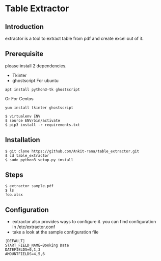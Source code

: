 
# Table Extractor

## Introduction

extractor is a tool to extract table from pdf and create excel out of it.

## Prerequisite

please install 2 dependencies. 
- Tkinter
- ghostscript
For ubuntu
```
apt install python3-tk ghostscript

```
Or For Centos
```
yum install tkinter ghostscript
```
```
$ virtualenv ENV
$ source ENV/bin/activate
$ pip3 install -r requirements.txt
```

## Installation

```
$ git clone https://github.com/Ankit-rana/table_extractor.git
$ cd table_extractor
$ sudo python3 setup.py install
```

## Steps

```
$ extractor sample.pdf 
$ ls
foo.xlsx
```
## Configuration

- extractor also provides ways to configure it. you can find configuration in /etc/extractor.conf
- take a look at the sample configuration file

```
[DEFAULT]
START_FIELD_NAME=Booking Date
DATEFIELDS=0,1,3 
AMOUNTFIELDS=4,5,6
```
